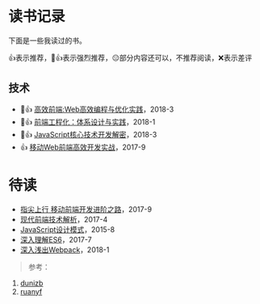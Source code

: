 # 读书记录

下面是一些我读过的书。

👍表示推荐，👏👍表示强烈推荐，😑部分内容还可以，不推荐阅读，❌表示差评

## 技术
- 👏👍 [高效前端:Web高效编程与优化实践](https://book.douban.com/subject/30170670/)，2018-3 
- 👏👍 [前端工程化：体系设计与实践](https://book.douban.com/subject/27605366/)，2018-1
- 👏👍 [JavaScript核心技术开发解密](https://book.douban.com/subject/30190189/)，2018-3
- 👍 [移动Web前端高效开发实战](https://book.douban.com/subject/27127110/)，2017-9 


# 待读
- [指尖上行 移动前端开发进阶之路](https://book.douban.com/subject/27149862/)，2017-9
- [现代前端技术解析](https://book.douban.com/subject/27021790/)，2017-4
- [JavaScript设计模式](https://book.douban.com/subject/26589719/)，2015-8
- [深入理解ES6](https://book.douban.com/subject/27072230/)，2017-7
- [深入浅出Webpack](https://book.douban.com/subject/27605367/)，2018-1

> 参考： 
1. [dunizb](https://github.com/dunizb/reading-list)
2. [ruanyf](https://github.com/ruanyf/reading-list)
